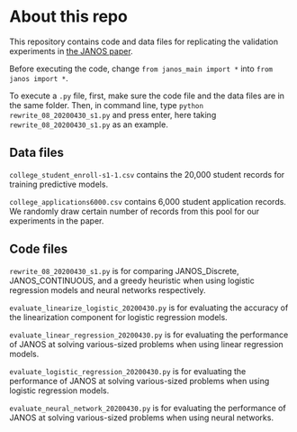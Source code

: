 # About this repo
This repository contains code and data files for replicating the validation experiments in [the JANOS paper](https://arxiv.org/abs/1911.09461).

Before executing the code, change `from janos_main import *` into `from janos import *`.

To execute a `.py` file, first, make sure the code file and the data files are in the same folder. Then, in command line, type `python rewrite_08_20200430_s1.py` and press enter, here taking `rewrite_08_20200430_s1.py` as an example.

## Data files
`college_student_enroll-s1-1.csv` contains the 20,000 student records for training predictive models.

`college_applications6000.csv` contains 6,000 student application records. We randomly draw certain number of records from this pool for our experiments in the paper.


## Code files

`rewrite_08_20200430_s1.py` is for comparing JANOS_Discrete, JANOS_CONTINUOUS, and a greedy heuristic when using logistic regression models and neural networks respectively.

`evaluate_linearize_logistic_20200430.py` is for evaluating the accuracy of the linearization component for logistic regression models.

`evaluate_linear_regression_20200430.py` is for evaluating the performance of JANOS at solving various-sized problems when using linear regression models.

`evaluate_logistic_regression_20200430.py` is for evaluating the performance of JANOS at solving various-sized problems when using logistic regression models.

`evaluate_neural_network_20200430.py` is for evaluating the performance of JANOS at solving various-sized problems when using neural networks.


